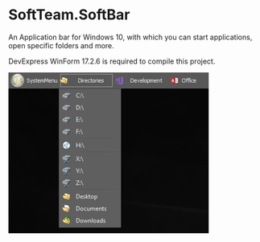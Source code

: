 # SoftTeam.SoftBar
An Application bar for Windows 10, with which you can start applications, open specific folders and more.

DevExpress WinForm 17.2.6 is required to compile this project.

![SoftBar - directories menu](https://github.com/Hultan/SoftTeam.SoftBar/blob/master/SoftBar-directories.PNG?raw=true "Title")

